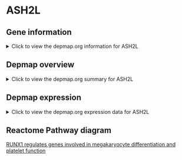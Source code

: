 <h1>ASH2L</h1>

<h2>Gene information</h2>
<details>
  <summary>Click to view the depmap.org information for ASH2L</summary>
  <iframe src="https://depmap.org/portal/gene/ASH2L?tab=about" style="border:none;width:100%;height:800px"></iframe>
</details>

<h2>Depmap overview</h2>
<details>
  <summary>Click to view the depmap.org summary for ASH2L</summary>
  <iframe src="https://depmap.org/portal/gene/ASH2L?tab=overview" style="border:none;width:100%;height:800px"></iframe>
</details>

<h2>Depmap expression</h2>
<details>
  <summary>Click to view the depmap.org expression data for ASH2L</summary>
  <iframe src="https://depmap.org/portal/gene/ASH2L?tab=characterization" style="border:none;width:100%;height:800px"></iframe>
</details>



<h2>Reactome Pathway diagram</h2>
<a href="https://reactome.org/PathwayBrowser/#/R-HSA-8936459" target="_BLANK">RUNX1 regulates genes involved in megakaryocyte differentiation and platelet function</a>



